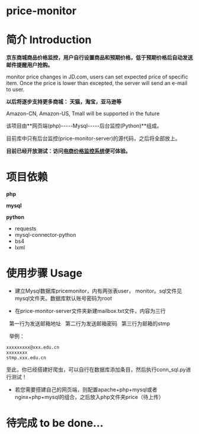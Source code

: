 price-monitor
==========

# 简介 Introduction

**京东商城商品价格监控，用户自行设置商品和预期价格，低于预期价格后自动发送邮件提醒用户抢购。**

monitor price changes in JD.com, users can set expected price of specific item. Once the price is lower than excepted, the server will send an e-mail to user. 

**以后将逐步支持更多商城： 天猫，淘宝，亚马逊等**

Amazon-CN, Amazon-US, Tmall will be supported in the future

该项目由**网页端(php)-----Mysql-----后台监控(Python)**组成。

目前库中只有后台监控(price-monitor-server)的源代码，之后将全部放上。

**目前已经开放测试：访问<a href="http://monitor.usau-buy.me/">电商价格监控系统</a>便可体验。**

# 项目依赖

**php**

**mysql**

**python**

- requests
- mysql-connector-python
- bs4
- lxml


# 使用步骤 Usage

- 建立Mysql数据库pricemonitor，内有两张表user， monitor。sql文件见mysql文件夹。数据库默认账号密码为root

- 在price-monitor-server文件夹新建mailbox.txt文件，内容为三行

       第一行为发送邮箱地址
       第二行为发送邮箱密码
       第三行为邮箱的stmp

       举例：
```
xxxxxxxxx@xxx.edu.cn  
xxxxxxxx
stmp.xxx.edu.cn
```
至此，你已经搭建好爬虫，可以自行在数据库添加条目，然后执行conn_sql.py进行测试！

- 若您需要搭建自己的网页端，则配置apache+php+mysql或者nginx+php+mysql的组合，之后放入php文件夹price（待上传）


# 待完成 to be done...
